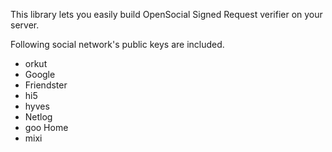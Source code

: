 This library lets you easily build OpenSocial Signed Request verifier on your server.

Following social network's public keys are included.
  * orkut
  * Google
  * Friendster
  * hi5
  * hyves
  * Netlog
  * goo Home
  * mixi